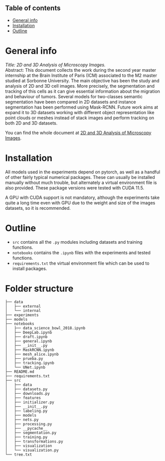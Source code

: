 ## Table of contents
* [General info](#general-info)
* [Installation](#installation)
* [Outline](#outline)

# General info

*Title: 2D and 3D Analysis of Microscopy Images.*<br>
Abstract: This document collects the work during the second year master internship at the Brain Institute of Paris (ICM) associated to the M2 master studied at Sorbonne University. The main objective has been the study and analysis of 2D and 3D cell images. More precisely, the segmentation and tracking of this cells as it can give essential information about the migration and behaviour of tumors. Several models for two-classes semantic segmentation have been compared in 2D datasets and instance segmentation has been performed using Mask-RCNN. Future work aims at expand it to 3D datasets working with different object representation like point clouds or meshes instead of stack images and perform tracking on both 2D and 3D datasets.

You can find the whole document at [2D and 3D Analysis of Microscopy Images](https://lucas-rdlr.github.io/pdfs/Lucas%20Rincon%20de%20la%20Rosa%20-%20Internship%20report.pdf).

# Installation

All models used in the experiments depend on pytorch, as well as a handful of other fairly typical numerical packages. These can usually be installed manually without much trouble,
 but alternately a virtual environment file is also provided. These package versions were tested with CUDA 11.5.

A GPU with CUDA support is not mandatory, although the experiments take quite a long time even with GPU due to the weight and size of the images datasets, so it is recommended.

# Outline

 - `src` contains all the `.py` modules including datasets and training functions.
 - `notebooks` contains the `.ipynb` files with the experiments and tested functions.
 - `requirements.txt` the virtual environment file which can be used to install packages.

# Folder structure
```
├── data
│   ├── external
│   └── internal
├── experiments
├── models
├── notebooks
│   ├── data_science_bowl_2018.ipynb
│   ├── DeepLab.ipynb
│   ├── draft.ipynb
│   ├── general.ipynb
│   ├── __init__.py
│   ├── MaskRCNN.ipynb
│   ├── mesh_alice.ipynb
│   ├── prueba.py
│   ├── tracking.ipynb
│   └── UNet.ipynb
├── README.md
├── requirements.txt
├── src
│   ├── data
│   ├── datasets.py
│   ├── downloads.py
│   ├── features
│   ├── initializer.py
│   ├── __init__.py
│   ├── labeling.py
│   ├── models
│   ├── nets.py
│   ├── processing.py
│   ├── __pycache__
│   ├── segmentation.py
│   ├── training.py
│   ├── transformations.py
│   ├── visualization
│   └── visualization.py
└── tree.txt

```
